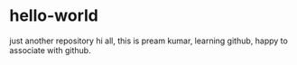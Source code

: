 # hello-world
just another repository
hi all,
this is pream kumar,
learning github,
happy  to associate with github.
